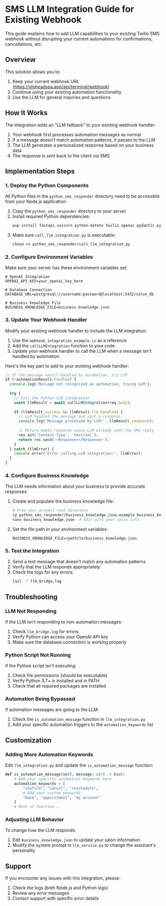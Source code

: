# SMS LLM Integration Guide for Existing Webhook

This guide explains how to add LLM capabilities to your existing Twilio SMS webhook without disrupting your current automations for confirmations, cancellations, etc.

## Overview

This solution allows you to:
1. Keep your current webhook URL (https://gloheadspa.app/api/terminal/webhook)
2. Continue using your existing automation functionality
3. Use the LLM for general inquiries and questions

## How It Works

The integration adds an "LLM fallback" to your existing webhook handler:
1. Your webhook first processes automation messages as normal
2. If a message doesn't match automation patterns, it passes to the LLM
3. The LLM generates a personalized response based on your business data
4. The response is sent back to the client via SMS

## Implementation Steps

### 1. Deploy the Python Components

All Python files in the `python_sms_responder` directory need to be accessible from your Node.js application:

1. Copy the `python_sms_responder` directory to your server
2. Install required Python dependencies:
   ```bash
   pip install fastapi uvicorn python-dotenv twilio openai pydantic python-multipart psycopg2-binary
   ```
3. Make sure `call_llm_integration.py` is executable:
   ```bash
   chmod +x python_sms_responder/call_llm_integration.py
   ```

### 2. Configure Environment Variables

Make sure your server has these environment variables set:
```
# OpenAI Integration
OPENAI_API_KEY=your_openai_key_here

# Database Connection
DATABASE_URL=postgresql://username:password@localhost:5432/salon_db

# Business Knowledge File
BUSINESS_KNOWLEDGE_FILE=business_knowledge.json
```

### 3. Update Your Webhook Handler

Modify your existing webhook handler to include the LLM integration:

1. Use the `webhook_integration_example.js` as a reference
2. Add the `callLLMIntegration` function to your code
3. Update your webhook handler to call the LLM when a message isn't handled by automation

Here's the key part to add to your existing webhook handler:

```javascript
// If the message wasn't handled by automation, try LLM
if (!automationResult.handled) {
  console.log('Message not recognized as automation, trying LLM');
  
  try {
    // Call the Python LLM integration
    const llmResult = await callLLMIntegration(req.body);
    
    if (llmResult.success && llmResult.llm_handled) {
      // LLM handled the message and sent a response
      console.log('Message processed by LLM:', llmResult.response);
      
      // Return empty response since LLM already sent the SMS reply
      res.set('Content-Type', 'text/xml');
      return res.send('<Response></Response>');
    }
  } catch (llmError) {
    console.error('Error calling LLM integration:', llmError);
  }
}
```

### 4. Configure Business Knowledge

The LLM needs information about your business to provide accurate responses:

1. Create and populate the business knowledge file:
   ```bash
   # From your project root directory
   cp python_sms_responder/business_knowledge.json.example business_knowledge.json
   nano business_knowledge.json  # Edit with your salon info
   ```

2. Set the file path in your environment variables:
   ```
   BUSINESS_KNOWLEDGE_FILE=/path/to/business_knowledge.json
   ```

### 5. Test the Integration

1. Send a test message that doesn't match any automation patterns
2. Verify that the LLM responds appropriately
3. Check the logs for any errors:
   ```bash
   tail -f llm_bridge.log
   ```

## Troubleshooting

### LLM Not Responding

If the LLM isn't responding to non-automation messages:

1. Check `llm_bridge.log` for errors
2. Verify Python can access your OpenAI API key
3. Make sure the database connection is working properly

### Python Script Not Running

If the Python script isn't executing:

1. Check file permissions (should be executable)
2. Verify Python 3.7+ is installed and in PATH
3. Check that all required packages are installed

### Automation Being Bypassed

If automation messages are going to the LLM:

1. Check the `is_automation_message` function in `llm_integration.py`
2. Add your specific automation triggers to the `automation_keywords` list

## Customization

### Adding More Automation Keywords

Edit `llm_integration.py` and update the `is_automation_message` function:

```python
def is_automation_message(self, message: str) -> bool:
    # Add your specific automation keywords here
    automation_keywords = [
        "confirm", "cancel", "reschedule", 
        # Add your custom keywords
        "book", "appointment", "my account"
    ]
    # Rest of function...
```

### Adjusting LLM Behavior

To change how the LLM responds:

1. Edit `business_knowledge.json` to update your salon information
2. Modify the system prompt in `llm_service.py` to change the assistant's personality

## Support

If you encounter any issues with this integration, please:

1. Check the logs (both Node.js and Python logs)
2. Review any error messages
3. Contact support with specific error details
